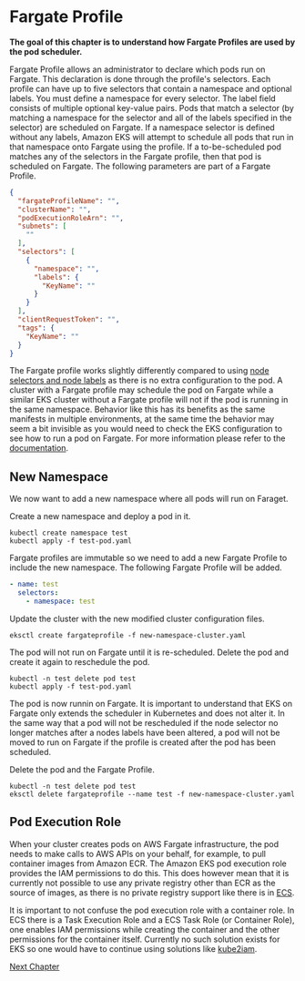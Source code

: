 # Fargate Profile
**The goal of this chapter is to understand how Fargate Profiles are used by the pod scheduler.**

Fargate Profile allows an administrator to declare which pods run on Fargate. This declaration is done through the profile's selectors. Each profile can have up to five selectors that contain a namespace and optional labels. You must define a namespace for every selector. The label field consists of multiple optional key-value pairs. Pods that match a selector (by matching a namespace for the selector and all of the labels specified in the selector) are scheduled on Fargate. If a namespace selector is defined without any labels, Amazon EKS will attempt to schedule all pods that run in that namespace onto Fargate using the profile. If a to-be-scheduled pod matches any of the selectors in the Fargate profile, then that pod is scheduled on Fargate. The following parameters are part of a Fargate Profile.
```json
{
  "fargateProfileName": "",
  "clusterName": "",
  "podExecutionRoleArn": "",
  "subnets": [
    ""
  ],
  "selectors": [
    {
      "namespace": "",
      "labels": {
        "KeyName": ""
      }
    }
  ],
  "clientRequestToken": "",
  "tags": {
    "KeyName": ""
  }
}
```

The Fargate profile works slightly differently compared to using [node selectors and node labels](https://kubernetes.io/docs/concepts/configuration/assign-pod-node/) as there is no extra configuration to the pod. A cluster with a Fargate profile may schedule the pod on Fargate while a similar EKS cluster without a Fargate profile will not if the pod is running in the same namespace. Behavior like this has its benefits as the same manifests in multiple environments, at the same time the behavior may seem a bit invisible as you would need to check the EKS configuration to see how to run a pod on Fargate. For more information please refer to the [documentation](https://docs.aws.amazon.com/eks/latest/userguide/fargate-profile.html).

## New Namespace
We now want to add a new namespace where all pods will run on Faraget.

Create a new namespace and deploy a pod in it.
```shell
kubectl create namespace test
kubectl apply -f test-pod.yaml
```

Fargate profiles are immutable so we need to add a new Fargate Profile to include the new namespace. The following Fargate Profile will be added.
```yaml
- name: test
  selectors:
    - namespace: test
```

Update the cluster with the new modified cluster configuration files.
```shell
eksctl create fargateprofile -f new-namespace-cluster.yaml
```

The pod will not run on Fargate until it is re-scheduled. Delete the pod and create it again to reschedule the pod.
```shell
kubectl -n test delete pod test
kubectl apply -f test-pod.yaml
```

The pod is now runnin on Fargate. It is important to understand that EKS on Fargate only extends the scheduler in Kubernetes and does not alter it. In the same way that a pod will not be rescheduled if the node selector no longer matches after a nodes labels have been altered, a pod will not be moved to run on Fargate if the profile is created after the pod has been scheduled.

Delete the pod and the Fargate Profile.
```shell
kubectl -n test delete pod test
eksctl delete fargateprofile --name test -f new-namespace-cluster.yaml
```

## Pod Execution Role
When your cluster creates pods on AWS Fargate infrastructure, the pod needs to make calls to AWS APIs on your behalf, for example, to pull container images from Amazon ECR. The Amazon EKS pod execution role provides the IAM permissions to do this. This does however mean that it is currently not possible to use any private registry other than ECR as the source of images, as there is no private registry support like there is in [ECS](https://aws.amazon.com/blogs/compute/introducing-private-registry-authentication-support-for-aws-fargate/).

It is important to not confuse the pod execution role with a container role. In ECS there is a Task Execution Role and a ECS Task Role (or Container Role), one enables IAM permissions while creating the container and the other permissions for the container itself. Currently no such solution exists for EKS so one would have to continue using solutions like [kube2iam](https://github.com/jtblin/kube2iam).

[Next Chapter](../4_pod_resources)

